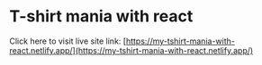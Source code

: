 # T-shirt mania with react

Click here to visit live site link:  [https://my-tshirt-mania-with-react.netlify.app/](https://my-tshirt-mania-with-react.netlify.app/)

